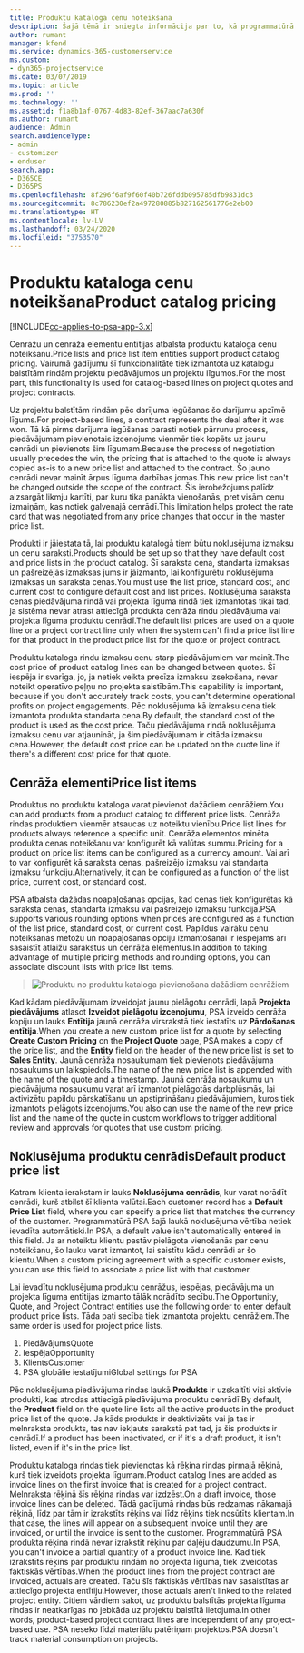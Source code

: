 ```yaml
---
title: Produktu kataloga cenu noteikšana
description: Šajā tēmā ir sniegta informācija par to, kā programmatūrā Dynamics 365 Project Service Automation (PSA) darbojas produktu kataloga cenu noteikšana.
author: rumant
manager: kfend
ms.service: dynamics-365-customerservice
ms.custom:
- dyn365-projectservice
ms.date: 03/07/2019
ms.topic: article
ms.prod: ''
ms.technology: ''
ms.assetid: f1a8b1af-0767-4d83-82ef-367aac7a630f
ms.author: rumant
audience: Admin
search.audienceType:
- admin
- customizer
- enduser
search.app:
- D365CE
- D365PS
ms.openlocfilehash: 8f296f6af9f60f40b726fddb095785dfb9831dc3
ms.sourcegitcommit: 8c786230ef2a497280885b827162561776e2eb00
ms.translationtype: HT
ms.contentlocale: lv-LV
ms.lasthandoff: 03/24/2020
ms.locfileid: "3753570"
---
```

# <a name="product-catalog-pricing"></a><span data-ttu-id="9e7c0-103">Produktu kataloga cenu noteikšana</span><span class="sxs-lookup"><span data-stu-id="9e7c0-103">Product catalog pricing</span></span> 

[!INCLUDE[cc-applies-to-psa-app-3.x](../includes/cc-applies-to-psa-app-3x.md)]


<span data-ttu-id="9e7c0-104">Cenrāžu un cenrāža elementu entītijas atbalsta produktu kataloga cenu noteikšanu.</span><span class="sxs-lookup"><span data-stu-id="9e7c0-104">Price lists and price list item entities support product catalog pricing.</span></span> <span data-ttu-id="9e7c0-105">Vairumā gadījumu šī funkcionalitāte tiek izmantota uz katalogu balstītām rindām projektu piedāvājumos un projektu līgumos.</span><span class="sxs-lookup"><span data-stu-id="9e7c0-105">For the most part, this functionality is used for catalog-based lines on project quotes and project contracts.</span></span>

<span data-ttu-id="9e7c0-106">Uz projektu balstītām rindām pēc darījuma iegūšanas šo darījumu apzīmē līgums.</span><span class="sxs-lookup"><span data-stu-id="9e7c0-106">For project-based lines, a contract represents the deal after it was won.</span></span> <span data-ttu-id="9e7c0-107">Tā kā pirms darījuma iegūšanas parasti notiek pārrunu process, piedāvājumam pievienotais izcenojums vienmēr tiek kopēts uz jaunu cenrādi un pievienots šim līgumam.</span><span class="sxs-lookup"><span data-stu-id="9e7c0-107">Because the process of negotiation usually precedes the win, the pricing that is attached to the quote is always copied as-is to a new price list and attached to the contract.</span></span> <span data-ttu-id="9e7c0-108">Šo jauno cenrādi nevar mainīt ārpus līguma darbības jomas.</span><span class="sxs-lookup"><span data-stu-id="9e7c0-108">This new price list can't be changed outside the scope of the contract.</span></span> <span data-ttu-id="9e7c0-109">Šis ierobežojums palīdz aizsargāt likmju kartīti, par kuru tika panākta vienošanās, pret visām cenu izmaiņām, kas notiek galvenajā cenrādī.</span><span class="sxs-lookup"><span data-stu-id="9e7c0-109">This limitation helps protect the rate card that was negotiated from any price changes that occur in the master price list.</span></span>

<span data-ttu-id="9e7c0-110">Produkti ir jāiestata tā, lai produktu katalogā tiem būtu noklusējuma izmaksu un cenu saraksti.</span><span class="sxs-lookup"><span data-stu-id="9e7c0-110">Products should be set up so that they have default cost and price lists in the product catalog.</span></span> <span data-ttu-id="9e7c0-111">Šī saraksta cena, standarta izmaksas un pašreizējās izmaksas jums ir jāizmanto, lai konfigurētu noklusējuma izmaksas un saraksta cenas.</span><span class="sxs-lookup"><span data-stu-id="9e7c0-111">You must use the list price, standard cost, and current cost to configure default cost and list prices.</span></span> <span data-ttu-id="9e7c0-112">Noklusējuma saraksta cenas piedāvājuma rindā vai projekta līguma rindā tiek izmantotas tikai tad, ja sistēma nevar atrast attiecīgā produkta cenrāža rindu piedāvājuma vai projekta līguma produktu cenrādī.</span><span class="sxs-lookup"><span data-stu-id="9e7c0-112">The default list prices are used on a quote line or a project contract line only when the system can't find a price list line for that product in the product price list for the quote or project contract.</span></span>

<span data-ttu-id="9e7c0-113">Produktu kataloga rindu izmaksu cenu starp piedāvājumiem var mainīt.</span><span class="sxs-lookup"><span data-stu-id="9e7c0-113">The cost price of product catalog lines can be changed between quotes.</span></span> <span data-ttu-id="9e7c0-114">Šī iespēja ir svarīga, jo, ja netiek veikta precīza izmaksu izsekošana, nevar noteikt operatīvo peļņu no projekta saistībām.</span><span class="sxs-lookup"><span data-stu-id="9e7c0-114">This capability is important, because if you don't accurately track costs, you can't determine operational profits on project engagements.</span></span> <span data-ttu-id="9e7c0-115">Pēc noklusējuma kā izmaksu cena tiek izmantota produkta standarta cena.</span><span class="sxs-lookup"><span data-stu-id="9e7c0-115">By default, the standard cost of the product is used as the cost price.</span></span> <span data-ttu-id="9e7c0-116">Taču piedāvājuma rindā noklusējuma izmaksu cenu var atjaunināt, ja šim piedāvājumam ir citāda izmaksu cena.</span><span class="sxs-lookup"><span data-stu-id="9e7c0-116">However, the default cost price can be updated on the quote line if there's a different cost price for that quote.</span></span>

## <a name="price-list-items"></a><span data-ttu-id="9e7c0-117">Cenrāža elementi</span><span class="sxs-lookup"><span data-stu-id="9e7c0-117">Price list items</span></span>

<span data-ttu-id="9e7c0-118">Produktus no produktu kataloga varat pievienot dažādiem cenrāžiem.</span><span class="sxs-lookup"><span data-stu-id="9e7c0-118">You can add products from a product catalog to different price lists.</span></span> <span data-ttu-id="9e7c0-119">Cenrāža rindas produktiem vienmēr atsaucas uz noteiktu vienību.</span><span class="sxs-lookup"><span data-stu-id="9e7c0-119">Price list lines for products always reference a specific unit.</span></span> <span data-ttu-id="9e7c0-120">Cenrāža elementos minēta produkta cenas noteikšanu var konfigurēt kā valūtas summu.</span><span class="sxs-lookup"><span data-stu-id="9e7c0-120">Pricing for a product on price list items can be configured as a currency amount.</span></span> <span data-ttu-id="9e7c0-121">Vai arī to var konfigurēt kā saraksta cenas, pašreizējo izmaksu vai standarta izmaksu funkciju.</span><span class="sxs-lookup"><span data-stu-id="9e7c0-121">Alternatively, it can be configured as a function of the list price, current cost, or standard cost.</span></span>

<span data-ttu-id="9e7c0-122">PSA atbalsta dažādas noapaļošanas opcijas, kad cenas tiek konfigurētas kā saraksta cenas, standarta izmaksu vai pašreizējo izmaksu funkcija.</span><span class="sxs-lookup"><span data-stu-id="9e7c0-122">PSA supports various rounding options when prices are configured as a function of the list price, standard cost, or current cost.</span></span> <span data-ttu-id="9e7c0-123">Papildus vairāku cenu noteikšanas metožu un noapaļošanas opciju izmantošanai ir iespējams arī sasaistīt atlaižu sarakstus un cenrāža elementus.</span><span class="sxs-lookup"><span data-stu-id="9e7c0-123">In addition to taking advantage of multiple pricing methods and rounding options, you can associate discount lists with price list items.</span></span> 

> ![Produktu no produktu kataloga pievienošana dažādiem cenrāžiem](media/basic-guide-16.png)

<span data-ttu-id="9e7c0-125">Kad kādam piedāvājumam izveidojat jaunu pielāgotu cenrādi, lapā **Projekta piedāvājums** atlasot **Izveidot pielāgotu izcenojumu**, PSA izveido cenrāža kopiju un lauks **Entītija** jaunā cenrāža virsrakstā tiek iestatīts uz **Pārdošanas entītija**.</span><span class="sxs-lookup"><span data-stu-id="9e7c0-125">When you create a new custom price list for a quote by selecting **Create Custom Pricing** on the **Project Quote** page, PSA makes a copy of the price list, and the **Entity** field on the header of the new price list is set to **Sales Entity**.</span></span> <span data-ttu-id="9e7c0-126">Jaunā cenrāža nosaukumam tiek pievienots piedāvājuma nosaukums un laikspiedols.</span><span class="sxs-lookup"><span data-stu-id="9e7c0-126">The name of the new price list is appended with the name of the quote and a timestamp.</span></span> <span data-ttu-id="9e7c0-127">Jaunā cenrāža nosaukumu un piedāvājuma nosaukumu varat arī izmantot pielāgotās darbplūsmās, lai aktivizētu papildu pārskatīšanu un apstiprināšanu piedāvājumiem, kuros tiek izmantots pielāgots izcenojums.</span><span class="sxs-lookup"><span data-stu-id="9e7c0-127">You also can use the name of the new price list and the name of the quote in custom workflows to trigger additional review and approvals for quotes that use custom pricing.</span></span>

 
## <a name="default-product-price-list"></a><span data-ttu-id="9e7c0-128">Noklusējuma produktu cenrādis</span><span class="sxs-lookup"><span data-stu-id="9e7c0-128">Default product price list</span></span>
<span data-ttu-id="9e7c0-129">Katram klienta ierakstam ir lauks **Noklusējuma cenrādis**, kur varat norādīt cenrādi, kurš atbilst šī klienta valūtai.</span><span class="sxs-lookup"><span data-stu-id="9e7c0-129">Each customer record has a **Default Price List** field, where you can specify a price list that matches the currency of the customer.</span></span> <span data-ttu-id="9e7c0-130">Programmatūrā PSA šajā laukā noklusējuma vērtība netiek ievadīta automātiski.</span><span class="sxs-lookup"><span data-stu-id="9e7c0-130">In PSA, a default value isn't automatically entered in this field.</span></span> <span data-ttu-id="9e7c0-131">Ja ar noteiktu klientu pastāv pielāgota vienošanās par cenu noteikšanu, šo lauku varat izmantot, lai saistītu kādu cenrādi ar šo klientu.</span><span class="sxs-lookup"><span data-stu-id="9e7c0-131">When a custom pricing agreement with a specific customer exists, you can use this field to associate a price list with that customer.</span></span>

<span data-ttu-id="9e7c0-132">Lai ievadītu noklusējuma produktu cenrāžus, iespējas, piedāvājuma un projekta līguma entītijas izmanto tālāk norādīto secību.</span><span class="sxs-lookup"><span data-stu-id="9e7c0-132">The Opportunity, Quote, and Project Contract entities use the following order to enter default product price lists.</span></span> <span data-ttu-id="9e7c0-133">Tāda pati secība tiek izmantota projektu cenrāžiem.</span><span class="sxs-lookup"><span data-stu-id="9e7c0-133">The same order is used for project price lists.</span></span>

1.  <span data-ttu-id="9e7c0-134">Piedāvājums</span><span class="sxs-lookup"><span data-stu-id="9e7c0-134">Quote</span></span>
2.  <span data-ttu-id="9e7c0-135">Iespēja</span><span class="sxs-lookup"><span data-stu-id="9e7c0-135">Opportunity</span></span>
3.  <span data-ttu-id="9e7c0-136">Klients</span><span class="sxs-lookup"><span data-stu-id="9e7c0-136">Customer</span></span>
4.  <span data-ttu-id="9e7c0-137">PSA globālie iestatījumi</span><span class="sxs-lookup"><span data-stu-id="9e7c0-137">Global settings for PSA</span></span>

<span data-ttu-id="9e7c0-138">Pēc noklusējuma piedāvājuma rindas laukā **Produkts** ir uzskaitīti visi aktīvie produkti, kas atrodas attiecīgā piedāvājuma produktu cenrādī.</span><span class="sxs-lookup"><span data-stu-id="9e7c0-138">By default, the **Product** field on the quote line lists all the active products in the product price list of the quote.</span></span> <span data-ttu-id="9e7c0-139">Ja kāds produkts ir deaktivizēts vai ja tas ir melnraksta produkts, tas nav iekļauts sarakstā pat tad, ja šis produkts ir cenrādī.</span><span class="sxs-lookup"><span data-stu-id="9e7c0-139">If a product has been inactivated, or if it's a draft product, it isn't listed, even if it's in the price list.</span></span> 

<span data-ttu-id="9e7c0-140">Produktu kataloga rindas tiek pievienotas kā rēķina rindas pirmajā rēķinā, kurš tiek izveidots projekta līgumam.</span><span class="sxs-lookup"><span data-stu-id="9e7c0-140">Product catalog lines are added as invoice lines on the first invoice that is created for a project contract.</span></span> <span data-ttu-id="9e7c0-141">Melnraksta rēķinā šīs rēķina rindas var izdzēst.</span><span class="sxs-lookup"><span data-stu-id="9e7c0-141">On a draft invoice, those invoice lines can be deleted.</span></span> <span data-ttu-id="9e7c0-142">Tādā gadījumā rindas būs redzamas nākamajā rēķinā, līdz par tām ir izrakstīts rēķins vai līdz rēķins tiek nosūtīts klientam.</span><span class="sxs-lookup"><span data-stu-id="9e7c0-142">In that case, the lines will appear on a subsequent invoice until they are invoiced, or until the invoice is sent to the customer.</span></span> <span data-ttu-id="9e7c0-143">Programmatūrā PSA produkta rēķina rindā nevar izrakstīt rēķinu par daļēju daudzumu.</span><span class="sxs-lookup"><span data-stu-id="9e7c0-143">In PSA, you can't invoice a partial quantity of a product invoice line.</span></span> <span data-ttu-id="9e7c0-144">Kad tiek izrakstīts rēķins par produktu rindām no projekta līguma, tiek izveidotas faktiskās vērtības.</span><span class="sxs-lookup"><span data-stu-id="9e7c0-144">When the product lines from the project contract are invoiced, actuals are created.</span></span> <span data-ttu-id="9e7c0-145">Taču šīs faktiskās vērtības nav sasaistītas ar attiecīgo projekta entītiju.</span><span class="sxs-lookup"><span data-stu-id="9e7c0-145">However, those actuals aren't linked to the related project entity.</span></span> <span data-ttu-id="9e7c0-146">Citiem vārdiem sakot, uz produktu balstītās projekta līguma rindas ir neatkarīgas no jebkāda uz projektu balstītā lietojuma.</span><span class="sxs-lookup"><span data-stu-id="9e7c0-146">In other words, product-based project contract lines are independent of any project-based use.</span></span> <span data-ttu-id="9e7c0-147">PSA neseko līdzi materiālu patēriņam projektos.</span><span class="sxs-lookup"><span data-stu-id="9e7c0-147">PSA doesn't track material consumption on projects.</span></span>
